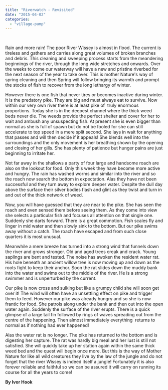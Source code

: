 ```yaml
---
title: "Riverwatch - Revisited"
date: "2015-04-02"
categories: 
  - "village-pump"
---
```


 

Rain and more rain! The poor River Wissey is almost in flood. The current is tireless and gathers and carries along great volumes of broken branches and debris. This cleaning and sweeping process starts from the meandering beginnings of the river, through the long wide stretches and onwards. Over the weeks to come our waterway will have a new and pristine riverbed for the next season of the year to take over. This is mother Nature's way of spring cleaning and then Spring will follow bringing its warmth and prompt the stocks of fish to recover from the long lethargy of winter.

However there is one fish that never tires or becomes inactive during winter. It is the predatory pike. They are big and must always eat to survive. Now within our very own river there is at least pike of  truly enormous proportions. Today she is in the deepest channel where the thick weed beds never die. The weeds provide the perfect shelter and cover for her to wait and ambush any unsuspecting fish. At present she is even bigger than normal as she is full of spawn but do not be fooled for she can still accelerate to top speed in a mere split second. She lays in wait for anything that passes and will then decide if it appeals! She blends well into the surroundings and the only movement is her breathing shown by the opening and closing of her gills. She has plenty of patience but hunger pains are just beginning to irritate her.

Not far away in the shallows a party of four large and handsome roach are also on the lookout for food. Only this week they have become more active and hungry. The rain has washed worms and similar into the river and so the roach now search the bottom in expectation. Alas they have not been successful and they turn away to explore deeper water. Despite the dull day above the surface their silver bodies flash and glint as they twist and turn in and out of the thick network of weed.

Now, you will have guessed that they are near to the pike. She has seen the roach and even sensed them before seeing them. As they come into view she selects a particular fish and focuses all attention on that single one. Suddenly she darts forward. There is a great commotion. Fish scales fly and linger in mid water and then slowly sink to the bottom. But our pike swims away without a catch. The roach have escaped and from such close quarters it is most unusual.

Meanwhile a mere breeze has turned into a strong wind that funnels down the river and grows stronger. Old and aged trees creak and crack. Young saplings are bent and tested. The noise has awoken the resident water rat. His hole beneath an ancient willow tree is now moving up and down as the roots fight to keep their anchor. Soon the rat slides down the muddy bank into the water and swims out to the middle of the river. He is a strong swimmer and is unperturbed by the current.

Our pike is now cross and sulking but like a grumpy child she will soon get over it! The wind will often have an unsettling effect on pike and trigger them to feed. However our pike was already hungry and so she is now frantic for food. She patrols along under the bank and then out into the open water again. Suddenly the surface of the river erupts. There is a quick glimpse of a large tail fin followed by rings of waves spreading out from the centre of the happening. Then almost immediately everything  returns to normal as if nothing had ever happened!

Alas the water rat is no longer. The pike has returned to the bottom and is digesting her capture. The rat was hardly big meal and her lust is still not satisfied. She will quickly take up her station again within the same thick weed bed and the quest will begin once more. But this is the way of Mother Nature for like all wild creatures they live by the law of the jungle and do not forget that the river Wissey is indeed itself a jungle! Fortunately it is also forever reliable and faithful so we can be assured it will carry on running its course for all the years to come!

**By Ivor Hook**
